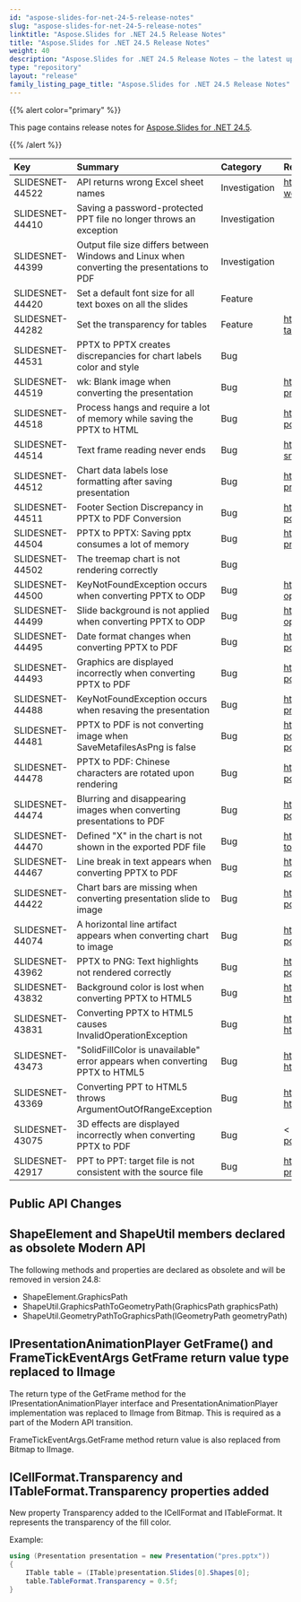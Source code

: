 ```yaml
---
id: "aspose-slides-for-net-24-5-release-notes"
slug: "aspose-slides-for-net-24-5-release-notes"
linktitle: "Aspose.Slides for .NET 24.5 Release Notes"
title: "Aspose.Slides for .NET 24.5 Release Notes"
weight: 40
description: "Aspose.Slides for .NET 24.5 Release Notes – the latest updates and fixes."
type: "repository"
layout: "release"
family_listing_page_title: "Aspose.Slides for .NET 24.5 Release Notes"
---
```


{{% alert color="primary" %}}

This page contains release notes for [ Aspose.Slides for .NET 24.5](https://www.nuget.org/packages/Aspose.Slides.NET/).

{{% /alert %}}

|**Key**|**Summary**|**Category**|**Related Documentation**|
| :- | :- | :- | :- |
|SLIDESNET-44522|API returns wrong Excel sheet names|Investigation|<https://docs.aspose.com/slides/net/chart-workbook/>
|SLIDESNET-44410|Saving a password-protected PPT file no longer throws an exception|Investigation|
|SLIDESNET-44399|Output file size differs between Windows and Linux when converting the presentations to PDF|Investigation|
|SLIDESNET-44420|Set a default font size for all text boxes on all the slides|Feature|
|SLIDESNET-44282|Set the transparency for tables|Feature|<https://docs.aspose.com/slides/net/manage-table/>
|SLIDESNET-44531|PPTX to PPTX creates discrepancies for chart labels color and style|Bug|
|SLIDESNET-44519|wk: Blank image when converting the presentation|Bug|<https://docs.aspose.com/slides/net/convert-presentation/>
|SLIDESNET-44518|Process hangs and require a lot of memory while saving the PPTX to HTML|Bug|<https://docs.aspose.com/slides/net/convert-powerpoint-to-html/>
|SLIDESNET-44514|Text frame reading never ends|Bug|<https://docs.aspose.com/slides/net/manage-smartart-shape-node/>
|SLIDESNET-44512|Chart data labels lose formatting after saving presentation|Bug|<https://docs.aspose.com/slides/net/save-presentation/>
|SLIDESNET-44511|Footer Section Discrepancy in PPTX to PDF Conversion|Bug|<https://docs.aspose.com/slides/net/convert-powerpoint-to-pdf/>
|SLIDESNET-44504|PPTX to PPTX: Saving pptx consumes a lot of memory|Bug|<https://docs.aspose.com/slides/net/save-presentation/>
|SLIDESNET-44502|The treemap chart is not rendering correctly|Bug|
|SLIDESNET-44500|KeyNotFoundException occurs when converting PPTX to ODP|Bug|<https://docs.aspose.com/slides/net/convert-openoffice-odp/>
|SLIDESNET-44499|Slide background is not applied when converting PPTX to ODP|Bug|<https://docs.aspose.com/slides/net/convert-openoffice-odp/>
|SLIDESNET-44495|Date format changes when converting PPTX to PDF|Bug|<https://docs.aspose.com/slides/net/convert-powerpoint-to-pdf/>
|SLIDESNET-44493|Graphics are displayed incorrectly when converting PPTX to PDF|Bug|<https://docs.aspose.com/slides/net/convert-powerpoint-to-pdf/>
|SLIDESNET-44488|KeyNotFoundException occurs when resaving the presentation|Bug|<https://docs.aspose.com/slides/net/save-presentation/>
|SLIDESNET-44481|PPTX to PDF is not converting image when SaveMetafilesAsPng is false|Bug|<https://docs.aspose.com/slides/net/convert-powerpoint-to-pdf/#convert-powerpoint-to-pdf-with-custom-options>
|SLIDESNET-44478|PPTX to PDF: Chinese characters are rotated upon rendering|Bug|<https://docs.aspose.com/slides/net/convert-powerpoint-to-pdf/>
|SLIDESNET-44474|Blurring and disappearing images when converting presentations to PDF|Bug|<https://docs.aspose.com/slides/net/convert-powerpoint-to-pdf/>
|SLIDESNET-44470|Defined "X" in the chart is not shown in the exported PDF file|Bug|<https://docs.aspose.com/slides/net/conversion-to-pdf/>
|SLIDESNET-44467|Line break in text appears when converting PPTX to PDF|Bug|<https://docs.aspose.com/slides/net/convert-powerpoint-to-pdf/>
|SLIDESNET-44422|Chart bars are missing when converting presentation slide to image|Bug|<https://docs.aspose.com/slides/net/convert-powerpoint-to-png/>
|SLIDESNET-44074|A horizontal line artifact appears when converting chart to image|Bug|<https://docs.aspose.com/slides/net/convert-powerpoint-to-png/>
|SLIDESNET-43962|PPTX to PNG: Text highlights not rendered correctly|Bug|<https://docs.aspose.com/slides/net/convert-powerpoint-to-png/>
|SLIDESNET-43832|Background color is lost when converting PPTX to HTML5|Bug|<https://docs.aspose.com/slides/net/export-to-html5/>
|SLIDESNET-43831|Converting PPTX to HTML5 causes InvalidOperationException|Bug|<https://docs.aspose.com/slides/net/export-to-html5/>
|SLIDESNET-43473|"SolidFillColor is unavailable" error appears when converting PPTX to HTML5|Bug|<https://docs.aspose.com/slides/net/export-to-html5/>
|SLIDESNET-43369|Converting PPT to HTML5 throws ArgumentOutOfRangeException|Bug|<https://docs.aspose.com/slides/net/export-to-html5/>
|SLIDESNET-43075|3D effects are displayed incorrectly when converting PPTX to PDF|Bug|< https://docs.aspose.com/slides/net/convert-powerpoint-to-pdf/>
|SLIDESNET-42917|PPT to PPT: target file is not consistent with the source file|Bug|<https://docs.aspose.com/slides/net/save-presentation/>

## Public API Changes ##

## ShapeElement and ShapeUtil members declared as obsolete Modern API ##

The following methods and properties are declared as obsolete and will be removed in version 24.8:
- ShapeElement.GraphicsPath
- ShapeUtil.GraphicsPathToGeometryPath(GraphicsPath graphicsPath)
- ShapeUtil.GeometryPathToGraphicsPath(IGeometryPath geometryPath)

## IPresentationAnimationPlayer GetFrame() and FrameTickEventArgs GetFrame return value type replaced to IImage

The return type of the GetFrame method for the IPresentationAnimationPlayer interface and PresentationAnimationPlayer implementation was replaced to IImage from Bitmap. This is required as a part of the Modern API transition.

FrameTickEventArgs.GetFrame method return value is also replaced from Bitmap to IImage.

## ICellFormat.Transparency and ITableFormat.Transparency properties added

New property Transparency  added to the ICellFormat and ITableFormat. It represents the transparency of the fill color.

Example:

``` csharp
using (Presentation presentation = new Presentation("pres.pptx"))
{
    ITable table = (ITable)presentation.Slides[0].Shapes[0];
    table.TableFormat.Transparency = 0.5f;
}
```